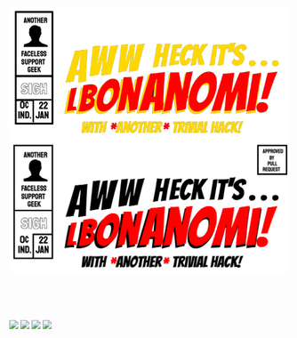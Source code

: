 ![lbonanomi](./banner-clear.png#gh-dark-mode-only)
![lbonanomi](./large-banner-light.png#gh-light-mode-only)

<br><br><br>

<a href="https://github.com/lbonanomi/notes"><img src="https://lbonanomi.github.io/media/notes.png" height=100></a> <a href="https://github.com/lbonanomi/go"><img src="https://lbonanomi.github.io/media/go.png" height=100></a> <a href="https://github.com/lbonanomi/scripts"><img src="https://lbonanomi.github.io/media/scripts.png" height=100></a> <a href="https://github.com/botonomi/RSS"><img src="https://lbonanomi.github.io/media/rss.png" height=100></a>  
